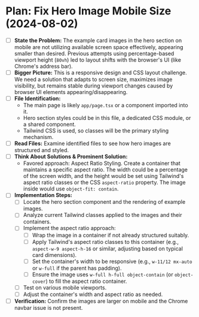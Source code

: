 # Plan: Fix Hero Image Mobile Size (2024-08-02)

- [ ] **State the Problem:** The example card images in the hero section on mobile are not utilizing available screen space effectively, appearing smaller than desired. Previous attempts using percentage-based viewport height (`80vh`) led to layout shifts with the browser's UI (like Chrome's address bar).
- [ ] **Bigger Picture:** This is a responsive design and CSS layout challenge. We need a solution that adapts to screen size, maximizes image visibility, but remains stable during viewport changes caused by browser UI elements appearing/disappearing.
- [ ] **File Identification:**
    - The main page is likely `app/page.tsx` or a component imported into it.
    - Hero section styles could be in this file, a dedicated CSS module, or a shared component.
    - Tailwind CSS is used, so classes will be the primary styling mechanism.
- [ ] **Read Files:** Examine identified files to see how hero images are structured and styled.
- [ ] **Think About Solutions & Prominent Solution:**
    - Favored approach: Aspect Ratio Styling. Create a container that maintains a specific aspect ratio. The width could be a percentage of the screen width, and the height would be set using Tailwind's aspect ratio classes or the CSS `aspect-ratio` property. The image inside would use `object-fit: contain`.
- [ ] **Implementation Steps:**
    - [ ] Locate the hero section component and the rendering of example images.
    - [ ] Analyze current Tailwind classes applied to the images and their containers.
    - [ ] Implement the aspect ratio approach:
        - [ ] Wrap the image in a container if not already structured suitably.
        - [ ] Apply Tailwind's aspect ratio classes to this container (e.g., `aspect-w-9 aspect-h-16` or similar, adjusting based on typical card dimensions).
        - [ ] Set the container's width to be responsive (e.g., `w-11/12 mx-auto` or `w-full` if the parent has padding).
        - [ ] Ensure the image uses `w-full h-full object-contain` (or `object-cover`) to fill the aspect ratio container.
    - [ ] Test on various mobile viewports.
    - [ ] Adjust the container's width and aspect ratio as needed.
- [ ] **Verification:** Confirm the images are larger on mobile and the Chrome navbar issue is not present. 